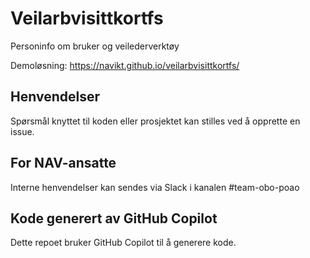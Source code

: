 # Veilarbvisittkortfs

Personinfo om bruker og veilederverktøy

Demoløsning: https://navikt.github.io/veilarbvisittkortfs/

## Henvendelser

Spørsmål knyttet til koden eller prosjektet kan stilles ved å opprette en issue.

## For NAV-ansatte

Interne henvendelser kan sendes via Slack i kanalen #team-obo-poao

## Kode generert av GitHub Copilot

Dette repoet bruker GitHub Copilot til å generere kode.
